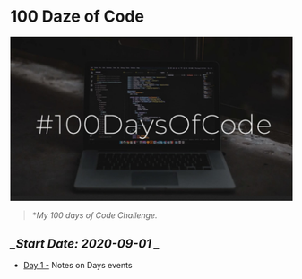 # 100 Daze of Code

![logo](https://github.com/seraph76/100-Daze-of-Code/blob/master/_resources/screenshot.jpg) 

> **My 100 days of Code Challenge.*

*_Start Date: 2020-09-01 _*
---
* [Day 1 -](https://github.com/seraph76/100-Daze-of-Code/blob/master/Day-01/Day-01.md) Notes on Days events 
